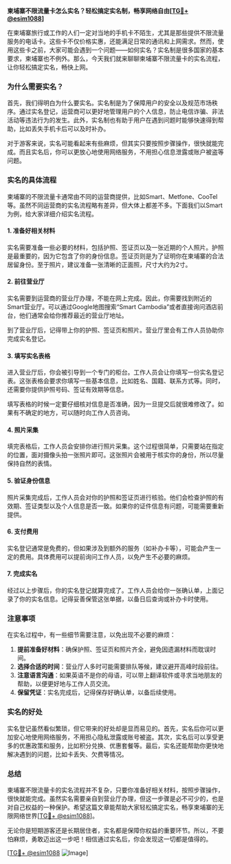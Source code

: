 **柬埔寨不限流量卡怎么实名？轻松搞定实名制，畅享网络自由[[TG💪+ @esim1088](https://t.me/s/esim1088)]**

在柬埔寨旅行或工作的人们一定对当地的手机卡不陌生，尤其是那些提供不限流量服务的电话卡。这些卡不仅价格实惠，还能满足日常的通讯和上网需求。然而，使用这些卡之前，大家可能会遇到一个问题——如何实名？实名制是很多国家的基本要求，柬埔寨也不例外。那么，今天我们就来聊聊柬埔寨不限流量卡的实名流程，让你轻松搞定实名，畅快上网。

### **为什么需要实名？**

首先，我们得明白为什么要实名。实名制是为了保障用户的安全以及规范市场秩序。通过实名登记，运营商可以更好地管理用户的个人信息，防止电信诈骗、非法活动等违法行为的发生。此外，实名制也有助于用户在遇到问题时能够快速得到帮助，比如丢失手机卡后可以及时补办。

对于游客来说，实名可能看起来有些麻烦，但其实只要按照步骤操作，很快就能完成。而且实名后，你可以更放心地使用网络服务，不用担心信息泄露或账户被盗等问题。

### **实名的具体流程**

柬埔寨的不限流量卡通常由不同的运营商提供，比如Smart、Metfone、CooTel等。虽然不同运营商的实名流程略有差异，但大体上都差不多。下面我们以Smart为例，给大家详细介绍实名流程。

#### **1. 准备好相关材料**

实名需要准备一些必要的材料，包括护照、签证页以及一张近期的个人照片。护照是最重要的，因为它包含了你的身份信息。签证页则是为了证明你在柬埔寨的合法居留身份。至于照片，建议准备一张清晰的正面照，尺寸大约为2寸。

#### **2. 前往营业厅**

实名需要到运营商的营业厅办理，不能在网上完成。因此，你需要找到附近的Smart营业厅。可以通过Google地图搜索“Smart Cambodia”或者直接询问酒店前台，他们通常会给你推荐最近的营业厅地址。

到了营业厅后，记得带上你的护照、签证页和照片。营业厅里会有工作人员协助你完成实名登记。

#### **3. 填写实名表格**

进入营业厅后，你会被引导到一个专门的柜台。工作人员会让你填写一份实名登记表。这张表格会要求你填写一些基本信息，比如姓名、国籍、联系方式等。同时，还需要你提供护照号码、签证有效期等信息。

填写表格的时候一定要仔细核对信息是否准确，因为一旦提交后就很难修改了。如果有不确定的地方，可以随时向工作人员咨询。

#### **4. 照片采集**

填完表格后，工作人员会安排你进行照片采集。这个过程很简单，只需要站在指定的位置，面对摄像头拍一张照片即可。这张照片会被用于核实你的身份，所以尽量保持自然的表情。

#### **5. 验证身份信息**

照片采集完成后，工作人员会对你的护照和签证页进行核验。他们会检查护照的有效期、签证类型以及个人信息是否一致。如果你的证件信息有问题，可能需要重新提供。

#### **6. 支付费用**

实名登记通常是免费的，但如果涉及到额外的服务（如补办卡等），可能会产生一定的费用。具体费用可以提前询问工作人员，以免产生不必要的麻烦。

#### **7. 完成实名**

经过以上步骤后，你的实名登记就算完成了。工作人员会给你一张确认单，上面记录了你的实名信息。记得妥善保管这张单据，以备日后查询或补办卡时使用。

### **注意事项**

在实名过程中，有一些细节需要注意，以免出现不必要的麻烦：

1. **提前准备好材料**：确保护照、签证页和照片齐全，避免因遗漏材料而耽误时间。
2. **选择合适的时间**：营业厅人多时可能需要排队等候，建议避开高峰时段前往。
3. **注意语言沟通**：如果英语不是你的母语，可以带上翻译软件或寻求当地朋友的帮助，以便更好地与工作人员交流。
4. **保留凭证**：实名完成后，记得保存好确认单，以备后续使用。

### **实名的好处**

实名登记虽然看似繁琐，但它带来的好处却是显而易见的。首先，实名后你可以更加安心地使用网络服务，不用担心隐私泄露或账号被盗。其次，实名后可以享受更多的优惠政策和服务，比如积分兑换、优惠套餐等。最后，实名还能帮助你更快地解决遇到的问题，比如卡丢失、欠费等情况。

### **总结**

柬埔寨不限流量卡的实名流程并不复杂，只要你准备好相关材料，按照步骤操作，很快就能完成。虽然实名需要亲自到营业厅办理，但这一步骤是必不可少的，也是对自己权益的一种保护。希望这篇文章能帮助大家轻松搞定实名，畅享柬埔寨的无限网络世界[[TG💪+ @esim1088](https://t.me/s/esim1088)]。

无论你是短期游客还是长期居住者，实名都是保障你权益的重要环节。所以，不要怕麻烦，勇敢迈出这一步吧！相信通过实名后，你会发现这一切都是值得的。

[[TG💪+ @esim1088](https://t.me/s/esim1088) ![Image](https://i.postimg.cc/4NQfJmqS/Snipaste-2025-05-13-00-14-12.png)]